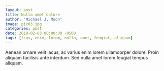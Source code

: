 ```yaml
---
layout: post
title: Nulla amet dolore
author: "Michael J. Moon"
image: pic03.jpg
categories: post
date: 2018-02-03 00:00:00 -0500
tags: [lcus, enim, lorem, nulla, amet, feugiat, aliquam]
---
```

Aenean ornare velit lacus, ac varius enim lorem ullamcorper dolore. Proin aliquam facilisis ante interdum. Sed nulla amet lorem feugiat tempus aliquam.
